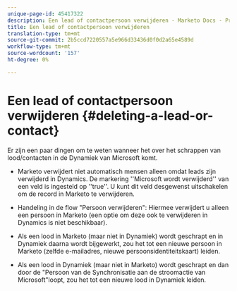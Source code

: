 ```yaml
---
unique-page-id: 45417322
description: Een lead of contactpersoon verwijderen - Marketo Docs - Productdocumentatie
title: Een lead of contactpersoon verwijderen
translation-type: tm+mt
source-git-commit: 2b5ccd7220557a5e966d33436d0f0d2a65e4589d
workflow-type: tm+mt
source-wordcount: '157'
ht-degree: 0%

---
```



# Een lead of contactpersoon verwijderen {#deleting-a-lead-or-contact}

Er zijn een paar dingen om te weten wanneer het over het schrappen van lood/contacten in de Dynamiek van Microsoft komt.

* Marketo verwijdert niet automatisch mensen alleen omdat leads zijn verwijderd in Dynamics. De markering &#39;&#39;Microsoft wordt verwijderd&#39;&#39; van een veld is ingesteld op &#39;&#39;true&#39;&#39;. U kunt dit veld desgewenst uitschakelen om de record in Marketo te verwijderen.

* Handeling in de flow &quot;Persoon verwijderen&quot;: Hiermee verwijdert u alleen een persoon in Marketo (een optie om deze ook te verwijderen in Dynamics is niet beschikbaar).

* Als een lood in Marketo (maar niet in Dynamiek) wordt geschrapt en in Dynamiek daarna wordt bijgewerkt, zou het tot een nieuwe persoon in Marketo (zelfde e-mailadres, nieuwe persoonsidentiteitskaart) leiden.

* Als een lood in Dynamiek (maar niet in Marketo) wordt geschrapt en dan door de &quot;Persoon van de Synchronisatie aan de stroomactie van Microsoft&quot;loopt, zou het tot een nieuwe lood in Dynamiek leiden.
